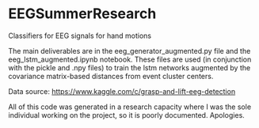 # EEGSummerResearch
Classifiers for EEG signals for hand motions

The main deliverables are in the eeg_generator_augmented.py file and the eeg_lstm_augmented.ipynb notebook.
These files are used (in conjunction with the pickle and .npy files) to train the lstm networks augmented by 
the covariance matrix-based distances from event cluster centers.

Data source:
https://www.kaggle.com/c/grasp-and-lift-eeg-detection

All of this code was generated in a research capacity where I was the sole individual working on the project, so it is poorly documented. Apologies.
